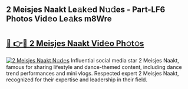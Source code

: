 ## 2 Meisjes Naakt Le𝚊k𝚎d N𝚞𝚍es - Part-LF6 Photos Vid𝚎o Le𝚊ks m8Wre

# <h2><a href="http://fb3dhou.evod.top/?m=2+Meisjes+Naakt">🔗 👉🔴 2 Meisjes Naakt Vid𝚎o Ph𝚘t𝚘s</a></h2>

[![2 Meisjes Naakt N𝚞d𝚎s](https://i.imgur.com/8V9OHl7.gif)](http://fb3dhou.evod.top/?m=2+Meisjes+Naakt)
Influential social media star 2 Meisjes Naakt, famous for sharing lifestyle and dance-themed content, including dance trend performances and mini vlogs. Respected expert 2 Meisjes Naakt, recognized for their expertise and leadership in their field. 
